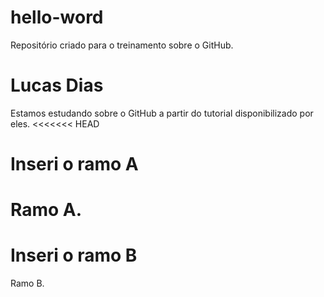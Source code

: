 # hello-word
Repositório criado para o treinamento sobre o GitHub.
# Lucas Dias
Estamos estudando sobre o GitHub a partir do tutorial disponibilizado por eles.
<<<<<<< HEAD
# Inseri o ramo A
Ramo A.
=======
# Inseri o ramo B
Ramo B.

